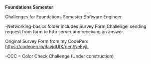 **Foundations Semester**

Challenges for Foundations Semester Software Engineer

-Networking-basics folder includes Survey Form Challenge: sending request from form to http server and receiving an answer. 

Original Survey Form from my CodePen: https://codepen.io/davidUIX/pen/NeEyjL

-CCC = Color Check Challenge (Under construction)
